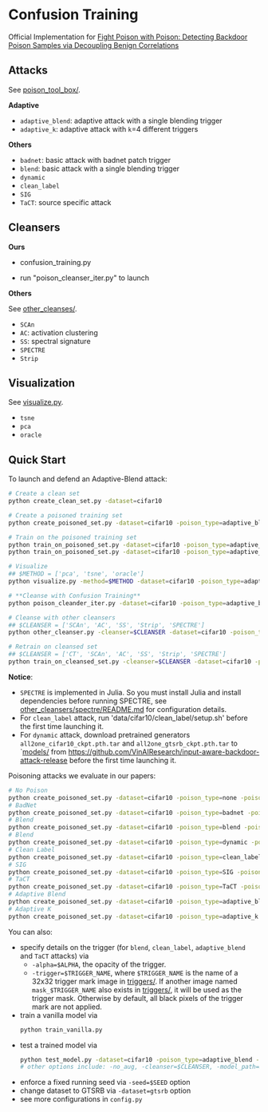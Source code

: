 # Confusion Training

Official Implementation for [Fight Poison with Poison: Detecting Backdoor Poison Samples via Decoupling Benign Correlations](https://arxiv.org/abs/2205.13616)




## Attacks

See [poison_tool_box/](poison_tool_box/).

**Adaptive**
- `adaptive_blend`: adaptive attack with a single blending trigger
- `adaptive_k`: adaptive attack with `k`=4 different triggers

**Others**

- `badnet`: basic attack with badnet patch trigger
- `blend`: basic attack with a single blending trigger
- `dynamic`
- `clean_label`
- `SIG`
- `TaCT`: source specific attack





## Cleansers

**Ours**

* confusion_training.py

- run "poison_cleanser_iter.py" to launch

**Others**

See [other_cleanses/](other_cleansers/).

- `SCAn`
- `AC`: activation clustering
- `SS`: spectral signature
- `SPECTRE`
- `Strip`





## Visualization

See [visualize.py](visualize.py).

- `tsne`
- `pca`
- `oracle`





## Quick Start

To launch and defend an Adaptive-Blend attack:
```bash
# Create a clean set
python create_clean_set.py -dataset=cifar10

# Create a poisoned training set
python create_poisoned_set.py -dataset=cifar10 -poison_type=adaptive_blend -poison_rate=0.005 -cover_rate=0.005

# Train on the poisoned training set
python train_on_poisoned_set.py -dataset=cifar10 -poison_type=adaptive_blend -poison_rate=0.005 -cover_rate=0.005
python train_on_poisoned_set.py -dataset=cifar10 -poison_type=adaptive_blend -poison_rate=0.005 -cover_rate=0.005 -no_aug

# Visualize
## $METHOD = ['pca', 'tsne', 'oracle']
python visualize.py -method=$METHOD -dataset=cifar10 -poison_type=adaptive_blend -poison_rate=0.005 -cover_rate=0.005

# **Cleanse with Confusion Training**
python poison_cleander_iter.py -dataset=cifar10 -poison_type=adaptive_blend -poison_rate=0.005 -cover_rate=0.005

# Cleanse with other cleansers
## $CLEANSER = ['SCAn', 'AC', 'SS', 'Strip', 'SPECTRE']
python other_cleanser.py -cleanser=$CLEANSER -dataset=cifar10 -poison_type=adaptive_blend -poison_rate=0.005 -cover_rate=0.005

# Retrain on cleansed set
## $CLEANSER = ['CT', 'SCAn', 'AC', 'SS', 'Strip', 'SPECTRE']
python train_on_cleansed_set.py -cleanser=$CLEANSER -dataset=cifar10 -poison_type=adaptive_blend -poison_rate=0.005 -cover_rate=0.005
```

**Notice**:
- `SPECTRE` is implemented in Julia. So you must install Julia and install dependencies before running SPECTRE, see [other_cleansers/spectre/README.md](other_cleansers/spectre/README.md) for configuration details.
- For `clean_label` attack, run 'data/cifar10/clean_label/setup.sh' before the first time launching it.
- For `dynamic` attack, download pretrained generators `all2one_cifar10_ckpt.pth.tar` and `all2one_gtsrb_ckpt.pth.tar` to `[models/](models/) from https://github.com/VinAIResearch/input-aware-backdoor-attack-release before the first time launching it.


Poisoning attacks we evaluate in our papers:
```bash
# No Poison
python create_poisoned_set.py -dataset=cifar10 -poison_type=none -poison_rate=0
# BadNet
python create_poisoned_set.py -dataset=cifar10 -poison_type=badnet -poison_rate=0.01
# Blend
python create_poisoned_set.py -dataset=cifar10 -poison_type=blend -poison_rate=0.01
# Blend
python create_poisoned_set.py -dataset=cifar10 -poison_type=dynamic -poison_rate=0.01
# Clean Label
python create_poisoned_set.py -dataset=cifar10 -poison_type=clean_label -poison_rate=0.005
# SIG
python create_poisoned_set.py -dataset=cifar10 -poison_type=SIG -poison_rate=0.02
# TaCT
python create_poisoned_set.py -dataset=cifar10 -poison_type=TaCT -poison_rate=0.02 -cover_rate=0.01
# Adaptive Blend
python create_poisoned_set.py -dataset=cifar10 -poison_type=adaptive_blend -poison_rate=0.005 -cover_rate=0.005
# Adaptive K
python create_poisoned_set.py -dataset=cifar10 -poison_type=adaptive_k -poison_rate=0.005 -cover_rate=0.01
```

You can also:
- specify details on the trigger (for `blend`, `clean_label`, `adaptive_blend` and `TaCT` attacks) via
    - `-alpha=$ALPHA`, the opacity of the trigger.
    - `-trigger=$TRIGGER_NAME`, where `$TRIGGER_NAME` is the name of a 32x32 trigger mark image in [triggers/](triggers). If another image named `mask_$TRIGGER_NAME` also exists in [triggers/](triggers), it will be used as the trigger mask. Otherwise by default, all black pixels of the trigger mark are not applied.
- train a vanilla model via
    ```bash
    python train_vanilla.py
    ```
- test a trained model via
    ```bash
    python test_model.py -dataset=cifar10 -poison_type=adaptive_blend -poison_rate=0.005 -cover_rate=0.005
    # other options include: -no_aug, -cleanser=$CLEANSER, -model_path=$MODEL_PATH, see our code for details
    ```
- enforce a fixed running seed via `-seed=$SEED` option
- change dataset to GTSRB via `-dataset=gtsrb` option
- see more configurations in `config.py`

